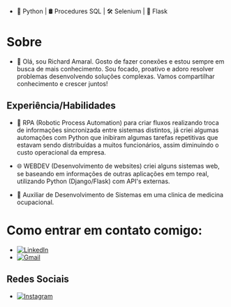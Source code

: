 - 🐍 Python  | 🛢️ Procedures SQL | 🛠️ Selenium | 🔮 Flask
 
# Sobre

- 🧛 Olá, sou Richard Amaral. Gosto de fazer conexões e estou sempre em busca de mais conhecimento. Sou focado, proativo e adoro resolver problemas desenvolvendo soluções complexas. Vamos compartilhar conhecimento e crescer juntos!


## Experiência/Habilidades
- 🤖 RPA (Robotic Process Automation) para criar fluxos realizando troca de informações sincronizada entre sistemas distintos, já criei algumas automações com Python que inibiram algumas tarefas repetitivas que estavam sendo distribuídas a muitos funcionários, assim diminuindo o custo operacional da empresa.
- 🌐 WEBDEV (Desenvolvimento de websites) criei alguns sistemas web, se baseando em informações de outras aplicações em tempo real, utilizando Python (Django/Flask) com API's externas.

- 💼 Auxiliar de Desenvolvimento de Sistemas em uma clinica de medicina ocupacional.
# Como entrar em contato comigo:
- [![LinkedIn](https://img.shields.io/badge/LinkedIn-0077B5?style=for-the-badge&logo=linkedin&logoColor=white)](http://bit.ly/3rwONxF)
- [![Gmail](https://img.shields.io/badge/Gmail-D14836?style=for-the-badge&logo=gmail&logoColor=white)](mailto:rickcreator156@gmail.com)





## Redes Sociais

- [![Instagram](https://img.shields.io/badge/Instagram-E4405F?style=for-the-badge&logo=instagram&logoColor=white)](https://www.instagram.com/_main_ricl/)
